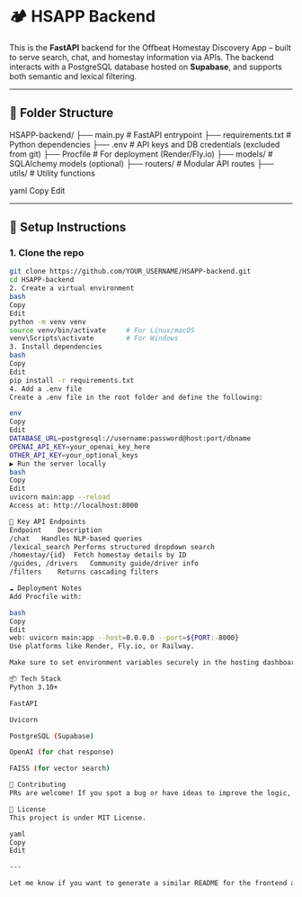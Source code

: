 # 🏕️ HSAPP Backend

This is the **FastAPI** backend for the Offbeat Homestay Discovery App – built to serve search, chat, and homestay information via APIs. The backend interacts with a PostgreSQL database hosted on **Supabase**, and supports both semantic and lexical filtering.

---

## 📁 Folder Structure

HSAPP-backend/
├── main.py # FastAPI entrypoint
├── requirements.txt # Python dependencies
├── .env # API keys and DB credentials (excluded from git)
├── Procfile # For deployment (Render/Fly.io)
├── models/ # SQLAlchemy models (optional)
├── routers/ # Modular API routes
├── utils/ # Utility functions

yaml
Copy
Edit

---

## 🚀 Setup Instructions

### 1. Clone the repo

```bash
git clone https://github.com/YOUR_USERNAME/HSAPP-backend.git
cd HSAPP-backend
2. Create a virtual environment
bash
Copy
Edit
python -m venv venv
source venv/bin/activate     # For Linux/macOS
venv\Scripts\activate        # For Windows
3. Install dependencies
bash
Copy
Edit
pip install -r requirements.txt
4. Add a .env file
Create a .env file in the root folder and define the following:

env
Copy
Edit
DATABASE_URL=postgresql://username:password@host:port/dbname
OPENAI_API_KEY=your_openai_key_here
OTHER_API_KEY=your_optional_keys
▶️ Run the server locally
bash
Copy
Edit
uvicorn main:app --reload
Access at: http://localhost:8000

🧪 Key API Endpoints
Endpoint	Description
/chat	Handles NLP-based queries
/lexical_search	Performs structured dropdown search
/homestay/{id}	Fetch homestay details by ID
/guides, /drivers	Community guide/driver info
/filters	Returns cascading filters

☁️ Deployment Notes
Add Procfile with:

bash
Copy
Edit
web: uvicorn main:app --host=0.0.0.0 --port=${PORT:-8000}
Use platforms like Render, Fly.io, or Railway.

Make sure to set environment variables securely in the hosting dashboard (never commit .env).

📦 Tech Stack
Python 3.10+

FastAPI

Uvicorn

PostgreSQL (Supabase)

OpenAI (for chat response)

FAISS (for vector search)

🤝 Contributing
PRs are welcome! If you spot a bug or have ideas to improve the logic, feel free to open an issue or pull request.

📄 License
This project is under MIT License.

yaml
Copy
Edit

---

Let me know if you want to generate a similar README for the frontend as well.
